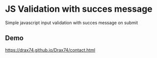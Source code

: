 # JS Validation with succes message
 
 Simple javascript input validation with succes message on submit

## Demo

https://drax74.github.io/Drax74/contact.html
